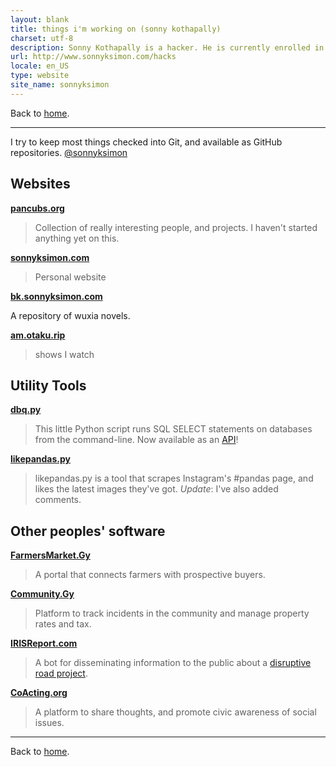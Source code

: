 ```yaml
---
layout: blank
title: things i'm working on (sonny kothapally)
charset: utf-8
description: Sonny Kothapally is a hacker. He is currently enrolled in a distance learning programme studying computers.
url: http://www.sonnyksimon.com/hacks
locale: en_US
type: website
site_name: sonnyksimon
---
```


Back to [home](/).

<hr/>

I try to keep most things checked into Git, and available as GitHub repositories. [@sonnyksimon](http://github.com/sonnyksimon?tab=repositories)

## Websites

[**pancubs.org**](http://pancubs.org)

> Collection of really interesting people, and projects. I haven't started anything yet on this.

[**sonnyksimon.com**](http://sonnyksimon.com)

> Personal website

[**bk.sonnyksimon.com**](http://bk.sonnyksimon.com)

A repository of wuxia novels.

[**am.otaku.rip**](http://am.otaku.rip)

> shows I watch

## Utility Tools

[**dbq.py**](http://github.com/sonnyksimon/dbq.py)

> This little Python script runs SQL SELECT statements on databases from the command-line. Now available as an [API](http://dbq.sonnyksimon.com)!

[**likepandas.py**](http://github.com/sonnyksimon/likepandas.py)

> likepandas.py is a tool that scrapes Instagram's #pandas page, and likes the latest images they've got. *Update*: I've 
also added comments.

## Other peoples' software

[**FarmersMarket.Gy**](http://farmersmarket.gy)

> A portal that connects farmers with prospective buyers.

[**Community.Gy**](http://community.gy)

> Platform to track incidents in the community and manage property rates and tax.

[**IRISReport.com**](http://irisreport.com)

> A bot for disseminating information to the public about a [disruptive road project](http://web.archive.org/web/20190527180954/http://guyanachronicle.com/2019/04/05/sheriff-street-mandela-avenue-road-project-to-be-accelerated).

[**CoActing.org**](http://coacting.org)

> A platform to share thoughts, and promote civic awareness of social issues.

<hr/>

Back to [home](/).

